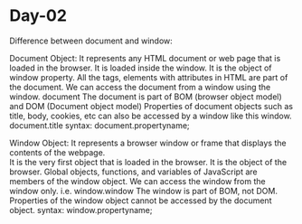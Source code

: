 # Day-02
Difference between document and window:

Document Object:
It represents any HTML document or web page that is loaded in the browser.
It is loaded inside the window.
It is the object of window property.
All the tags, elements with attributes in HTML are part of the document.
We can access the document from a window using the window. document
The document is part of BOM (browser object model) and DOM (Document object model)
Properties of document objects such as title, body, cookies, etc can also be accessed by a window like this window. document.title
syntax:
      document.propertyname;

Window Object:
It represents a browser window or frame that displays the contents of the webpage.   
It is the very first object that is loaded in the browser.
It is the object of the browser.
Global objects, functions, and variables of JavaScript are members of the window object.
We can access the window from the window only. i.e. window.window
The window is part of BOM, not DOM.
Properties of the window object cannot be accessed by the document object.
syntax:
      window.propertyname;
